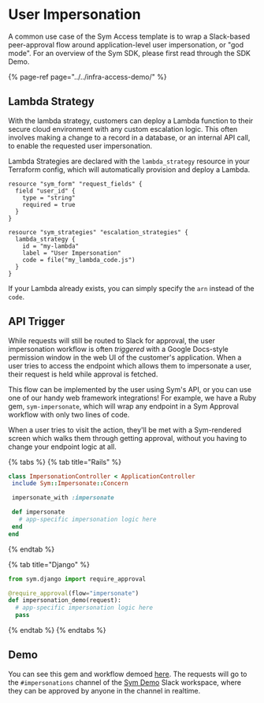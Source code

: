 # User Impersonation

A common use case of the Sym Access template is to wrap a Slack-based peer-approval flow around application-level user impersonation, or "god mode". For an overview of the Sym SDK, please first read through the SDK Demo.

{% page-ref page="../../infra-access-demo/" %}

## Lambda Strategy

With the lambda strategy, customers can deploy a Lambda function to their secure cloud environment with any custom escalation logic. This often involves making a change to a record in a database, or an internal API call, to enable the requested user impersonation. 

Lambda Strategies are declared with the `lambda_strategy` resource in your Terraform config, which will automatically provision and deploy a Lambda.

```text
resource "sym_form" "request_fields" {
  field "user_id" {
    type = "string"
    required = true
  }
}

resource "sym_strategies" "escalation_strategies" {
  lambda_strategy {
    id = "my-lambda"
    label = "User Impersonation"
    code = file("my_lambda_code.js")
  }
}
```

If your Lambda already exists, you can simply specify the `arn` instead of the `code`.

## API Trigger

While requests will still be routed to Slack for approval, the user impersonation workflow is often _triggered_ with a Google Docs-style permission window in the web UI of the customer's application. When a user tries to access the endpoint which allows them to impersonate a user, their request is held while approval is fetched.

This flow can be implemented by the user using Sym's API, or you can use one of our handy web framework integrations! For example, we have a Ruby gem, `sym-impersonate`, which will wrap any endpoint in a Sym Approval workflow with only two lines of code.

When a user tries to visit the action, they'll be met with a Sym-rendered screen which walks them through getting approval, without you having to change your endpoint logic at all.

{% tabs %}
{% tab title="Rails" %}
```ruby
class ImpersonationController < ApplicationController
 include Sym::Impersonate::Concern

 impersonate_with :impersonate

 def impersonate
   # app-specific impersonation logic here
 end
end
```
{% endtab %}

{% tab title="Django" %}
```python
from sym.django import require_approval

@require_approval(flow="impersonate")
def impersonation_demo(request):
  # app-specific impersonation logic here
  pass
```
{% endtab %}
{% endtabs %}

## Demo

You can see this gem and workflow demoed [here](https://impersonation-demo.symops.io). The requests will go to the `#impersonations` channel of the [Sym Demo](https://symdemo.slack.com) Slack workspace, where they can be approved by anyone in the channel in realtime.


